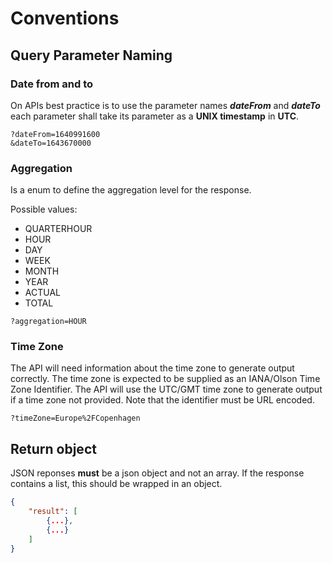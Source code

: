 # Conventions

## Query Parameter Naming

### Date from and to

On APIs best practice is to use the parameter names ***dateFrom*** and ***dateTo***
each parameter shall take its parameter as a **UNIX timestamp** in **UTC**.

```text
?dateFrom=1640991600
&dateTo=1643670000
```

### Aggregation

Is a enum to define the aggregation level for the response.

Possible values:

- QUARTERHOUR
- HOUR
- DAY
- WEEK
- MONTH
- YEAR
- ACTUAL
- TOTAL

```text
?aggregation=HOUR
```

### Time Zone

The API will need information about the time zone to generate output correctly.
The time zone is expected to be supplied as an IANA/Olson Time Zone Identifier.
The API will use the UTC/GMT time zone to generate output if a time zone not provided. Note that the identifier must be URL encoded.

```text
?timeZone=Europe%2FCopenhagen
```

## Return object

JSON reponses **must** be a json object and not an array.
If the response contains a list, this should be wrapped in an object.

```json
{
    "result": [
        {...},
        {...}
    ]
}
```
